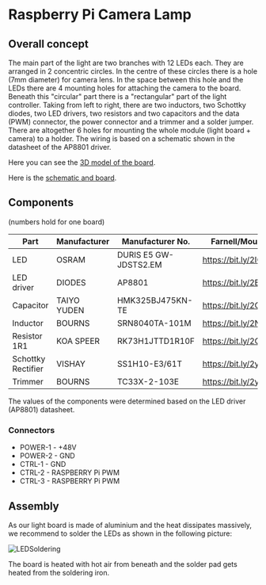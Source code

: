# Raspberry Pi Camera Lamp

## Overall concept

The main part of the light are two branches with 12 LEDs each. They are arranged in 2 concentric circles. In the centre of these circles there is a hole (7mm diameter) for camera lens. In the space between this hole and the LEDs there are 4 mounting holes for attaching the camera to the board. Beneath this "circular" part there is a "rectangular" part of the light controller. Taking from left to right, there are two inductors, two Schottky diodes, two LED drivers, two resistors and two capacitors and the data (PWM) connector, the power connector and a trimmer and a solder jumper. There are altogether 6 holes for mounting the whole module (light board + camera) to a holder. The wiring is based on a schematic shown in the datasheet of the AP8801 driver.

Here you can see the [3D model of the board](https://a360.co/2OzGw6O).

Here is the [schematic and board](https://cadlab.io/project/1334).

## Components
 (numbers hold for one board)

 |	Part				|	Manufacturer	|	Manufacturer No.		|	Farnell/Mouser Ref.			|	Pieces	|
 |	-----				|	-----			|	-----					|	-----						|	-----	|
 |	LED 				|	OSRAM			|	DURIS E5 GW-JDSTS2.EM 	|	<https://bit.ly/2IO0KUW>[!]	|	24		|
 |	LED driver 			|	DIODES 			|	AP8801 					|	<https://bit.ly/2E9jP5u>	|	2		|
 |	Capacitor 			|	TAIYO YUDEN 	|	HMK325BJ475KN-TE 		|	<https://bit.ly/2Oex5dw> 	|	2		|
 |	Inductor 			|	BOURNS 			|	SRN8040TA-101M 			|	<https://bit.ly/2NzDQ4y> 	|	2		|
 |	Resistor 1R1		|	KOA SPEER 		|	RK73H1JTTD1R10F 		|	<https://bit.ly/2QF4E5e>	|	2		|
 |	Schottky Rectifier 	|	VISHAY 			|	SS1H10-E3/61T 			|	<https://bit.ly/2ywoOXw>	|	2		|
 |	Trimmer 			|	BOURNS 			|	TC33X-2-103E 			|	<https://bit.ly/2yaW6MC>	|	1		|

The values of the components were determined based on the LED driver (AP8801) datasheet.

### Connectors

- POWER-1 - +48V
- POWER-2 - GND
- CTRL-1 - GND
- CTRL-2 - RASPBERRY Pi PWM 
- CTRL-3 - RASPBERRY Pi PWM 

## Assembly

As our light board is made of aluminium and the heat dissipates massively, we recommend to solder the LEDs as shown in the following picture:

![LEDSoldering](img/LEDSoldering)

The board is heated with hot air from beneath and the solder pad gets heated from the soldering iron.